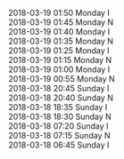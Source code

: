 2018-03-19 01:50 Monday  I  
2018-03-19 01:45 Monday  N  
2018-03-19 01:40 Monday  I  
2018-03-19 01:35 Monday  N  
2018-03-19 01:25 Monday  I  
2018-03-19 01:15 Monday  N  
2018-03-19 01:00 Monday  I  
2018-03-19 00:55 Monday  N  
2018-03-18 20:45 Sunday  I  
2018-03-18 20:40 Sunday  N  
2018-03-18 18:35 Sunday  I  
2018-03-18 18:30 Sunday  N  
2018-03-18 07:20 Sunday  I  
2018-03-18 07:15 Sunday  N  
2018-03-18 06:45 Sunday  I  
